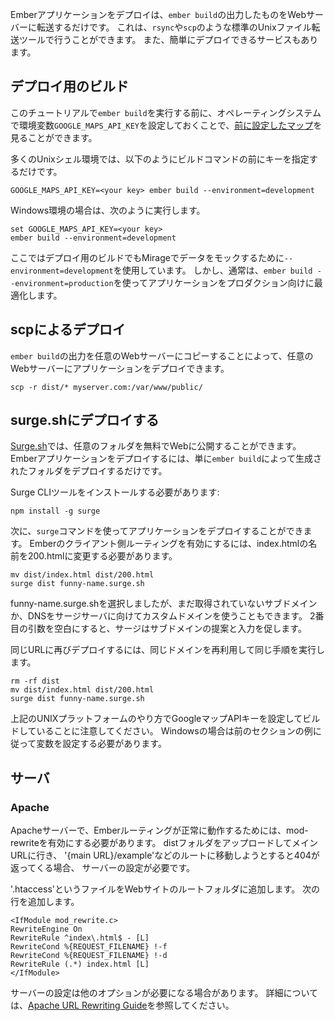 <!--
To deploy an Ember application simply transfer the output from `ember build` to a web server.
This can be done with standard Unix file transfer tools such as `rsync` or `scp`.
There are also services that will let you deploy easily.
-->

Emberアプリケーションをデプロイは、`ember build`の出力したものをWebサーバーに転送するだけです。
これは、`rsync`や`scp`のような標準のUnixファイル転送ツールで行うことができます。
また、簡単にデプロイできるサービスもあります。

<!--
## Building for Deployment
-->

## デプロイ用のビルド

<!--
Before you run `ember build` for this tutorial ensure you have the environment variable `GOOGLE_MAPS_API_KEY` set on your operating system,
so that you can view [the maps we set up previously](../service).
-->

このチュートリアルで`ember build`を実行する前に、オペレーティングシステムで環境変数`GOOGLE_MAPS_API_KEY`を設定しておくことで、[前に設定したマップ](../service)を見ることができます。

<!--
For many Unix shell environments you can simply provide the key in front of the of the build command, such as:
-->

多くのUnixシェル環境では、以下のようにビルドコマンドの前にキーを指定するだけです。

```shell
GOOGLE_MAPS_API_KEY=<your key> ember build --environment=development
```

<!--
For windows environments, type the following:
-->

Windows環境の場合は、次のように実行します。

```shell
set GOOGLE_MAPS_API_KEY=<your key>
ember build --environment=development
```

<!--
We use `--environment=development` here so that Mirage will continue to mock fake data.
However, normally we would use `ember build --environment=production` which optimizes your application for production.
-->

ここではデプロイ用のビルドでもMirageでデータをモックするために`--environment=development`を使用しています。
しかし、通常は、`ember build --environment=production`を使ってアプリケーションをプロダクション向けに最適化します。

<!--
## Deploying with scp
-->

## scpによるデプロイ

<!--
You can deploy your application to any web server by copying the output from `ember build` to any web server:
-->

`ember build`の出力を任意のWebサーバーにコピーすることによって、任意のWebサーバーにアプリケーションをデプロイできます。

```shell
scp -r dist/* myserver.com:/var/www/public/
```

<!--
## Deploying to surge.sh
-->

## surge.shにデプロイする

<!--
[Surge.sh](http://surge.sh/) allows you to publish any folder to the web for free.
To deploy an Ember application you can simply deploy the folder produced by `ember build`. 
-->

[Surge.sh](http://surge.sh/)では、任意のフォルダを無料でWebに公開することができます。
Emberアプリケーションをデプロイするには、単に`ember build`によって生成されたフォルダをデプロイするだけです。

<!--
You will need to have the surge cli tool installed:
-->

Surge CLIツールをインストールする必要があります:

```shell
npm install -g surge
```

<!--
Then you can use the `surge` command to deploy your application.
Note you will also need to rename index.html to 200.html to enable Ember's client-side routing.
-->

次に、`surge`コマンドを使ってアプリケーションをデプロイすることができます。
Emberのクライアント側ルーティングを有効にするには、index.htmlの名前を200.htmlに変更する必要があります。

```shell
mv dist/index.html dist/200.html
surge dist funny-name.surge.sh
```

<!--
We chose funny-name.surge.sh but you may use any unclaimed subdomain you like or
use a custom domain that you own and have pointed the DNS to one of surges servers.
If the second argument is left blank surge will prompt you with a suggested subdomain.
-->

funny-name.surge.shを選択しましたが、まだ取得されていないサブドメインか、DNSをサージサーバに向けてカスタムドメインを使うこともできます。
2番目の引数を空白にすると、サージはサブドメインの提案と入力を促します。

<!--
To deploy to the same URL after making changes, perform the same steps, reusing
the same domain as before.
-->

同じURLに再びデプロイするには、同じドメインを再利用して同じ手順を実行します。

```shell
rm -rf dist
mv dist/index.html dist/200.html
surge dist funny-name.surge.sh
```

<!--
Note we are building with the google maps api key as shown above for UNIX platforms.
For windows you will need to set the variable according the example in the previous section.
-->

上記のUNIXプラットフォームのやり方でGoogleマップAPIキーを設定してビルドしていることに注意してください。
Windowsの場合は前のセクションの例に従って変数を設定する必要があります。

<!--
## Servers
-->

## サーバ

<!--
### Apache
-->

### Apache

<!--
On an Apache server, the rewrite engine (mod-rewrite) must be enabled in order for Ember routing to work properly.
If you upload your dist folder, going to your main URL works,
but when you try to go to a route such as '{main URL}/example' and it returns 404,
your server has not been configured for "friendly" URLs.
-->

Apacheサーバーで、Emberルーティングが正常に動作するためには、mod-rewriteを有効にする必要があります。
distフォルダをアップロードしてメインURLに行き、
'{main URL}/example'などのルートに移動しようとすると404が返ってくる場合、
サーバーの設定が必要です。

<!--
To fix this add a file called '.htaccess' to the root folder of your website.
Add these lines:
-->

'.htaccess'というファイルをWebサイトのルートフォルダに追加します。
次の行を追加します。

```text
<IfModule mod_rewrite.c>
RewriteEngine On
RewriteRule ^index\.html$ - [L]
RewriteCond %{REQUEST_FILENAME} !-f
RewriteCond %{REQUEST_FILENAME} !-d
RewriteRule (.*) index.html [L]
</IfModule>
```

<!--
Your server's configuration may be different so you may need different options.
Please see the [Apache URL Rewriting Guide](http://httpd.apache.org/docs/2.0/misc/rewriteguide.html) for more information.
-->

サーバーの設定は他のオプションが必要になる場合があります。
詳細については、[Apache URL Rewriting Guide](http://httpd.apache.org/docs/2.0/misc/rewriteguide.html)を参照してください。
